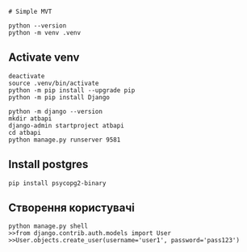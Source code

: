     # Simple MVT
```
python --version
python -m venv .venv

```
## Activate venv
```
deactivate
source .venv/bin/activate
python -m pip install --upgrade pip
python -m pip install Django

python -m django --version
mkdir atbapi
django-admin startproject atbapi
cd atbapi
python manage.py runserver 9581
```
## Install postgres
```
pip install psycopg2-binary
```
## Створення користувачі
```
python manage.py shell
>>from django.contrib.auth.models import User
>>User.objects.create_user(username='user1', password='pass123')
```